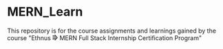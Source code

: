 # MERN_Learn
This repository is for the course assignments and learnings gained by the course "Ethnus ⭆ MERN Full Stack Internship Certification Program"
